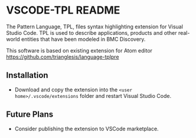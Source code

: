 # VSCODE-TPL README

The Pattern Language, TPL, files syntax highlighting extension for Visual Studio Code. TPL is used to describe applications, products and other real-world entities that have been modeled in BMC Discovery.

This software is based on existing extension for Atom editor https://github.com/trianglesis/language-tplpre

## Installation
* Download and copy the extension into the `<user home>/.vscode/extensions` folder and restart Visual Studio Code.

## Future Plans
* Consider publishing the extension to VSCode marketplace.
